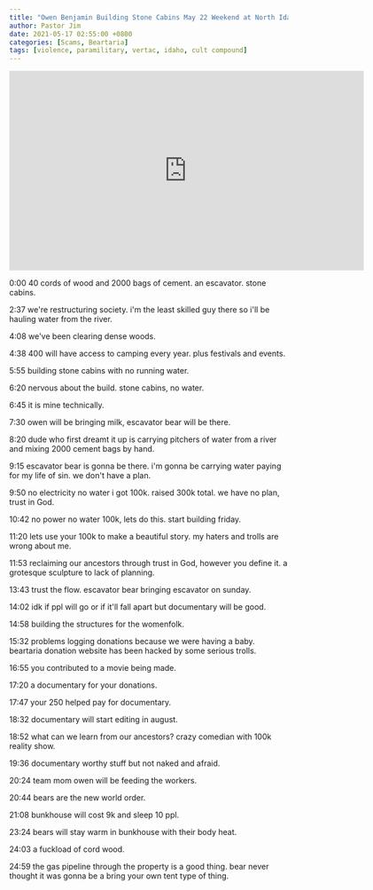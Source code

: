 ```yaml
---
title: "Owen Benjamin Building Stone Cabins May 22 Weekend at North Idaho Compound"
author: Pastor Jim
date: 2021-05-17 02:55:00 +0800
categories: [Scams, Beartaria]
tags: [violence, paramilitary, vertac, idaho, cult compound]
---
```


<iframe width="640" height="360" scrolling="no" frameborder="0" style="border: none;" src="https://www.bitchute.com/embed/8aapaMx9eN2T/"></iframe>

0:00 40 cords of wood and 2000 bags of cement. an escavator. stone cabins.

2:37 we're restructuring society. i'm the least skilled guy there so i'll be hauling water from the river.

4:08 we've been clearing dense woods.

4:38 400 will have access to camping every year. plus festivals and events.

5:55 building stone cabins with no running water.

6:20 nervous about the build. stone cabins, no water.

6:45 it is mine technically.

7:30 owen will be bringing milk, escavator bear will be there.

8:20 dude who first dreamt it up is carrying pitchers of water from a river and mixing 2000 cement bags by hand.

9:15 escavator bear is gonna be there. i'm gonna be carrying water paying for my life of sin. we don't have a plan.

9:50 no electricity no water i got 100k. raised 300k total. we have no plan, trust in God.

10:42 no power no water 100k, lets do this. start building friday.

11:20 lets use your 100k to make a beautiful story. my haters and trolls are wrong about me.

11:53 reclaiming our ancestors through trust in God, however you define it. a grotesque sculpture to lack of planning.

13:43 trust the flow. escavator bear bringing escavator on sunday.

14:02 idk if ppl will go or if it'll fall apart but documentary will be good.

14:58 building the structures for the womenfolk.

15:32 problems logging donations because we were having a baby. beartaria donation website has been hacked by some serious trolls.

16:55 you contributed to a movie being made.

17:20 a documentary for your donations.

17:47 your 250 helped pay for documentary.

18:32 documentary will start editing in august.

18:52 what can we learn from our ancestors? crazy comedian with 100k reality show.

19:36 documentary worthy stuff but not naked and afraid.

20:24 team mom owen will be feeding the workers.

20:44 bears are the new world order.

21:08 bunkhouse will cost 9k and sleep 10 ppl.

23:24 bears will stay warm in bunkhouse with their body heat.

24:03 a fuckload of cord wood.

24:59 the gas pipeline through the property is a good thing. bear never thought it was gonna be a bring your own tent type of thing.
